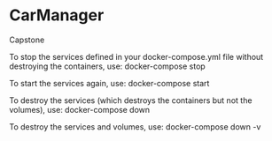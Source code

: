 # CarManager
Capstone


To stop the services defined in your docker-compose.yml file without destroying the containers, use:
docker-compose stop

To start the services again, use:
docker-compose start

To destroy the services (which destroys the containers but not the volumes), use:
docker-compose down

To destroy the services and volumes, use:
docker-compose down -v

<!-- USE MASTER
GO

DROP DATABASE IF EXISTS UserAuthentication
GO

CREATE DATABASE UserAuthentication;
GO

USE UserAuthentication;
GO

-- Create the user table
CREATE TABLE [User] 
(
	UserID INT IDENTITY(1,1) PRIMARY KEY,
	FirstName VARCHAR(255),
    LastName VARCHAR(255),
    DateOfBirth DATE,
    Email VARCHAR(255),
    PhoneNumber INT,
    Password VARCHAR(255),
    Address VARCHAR(255),
    City VARCHAR(255),
    State VARCHAR(2),
    ZipCode INT
)
GO

-- Insert a new user record
INSERT INTO [User]
(
    FirstName, LastName, DateOfBirth, Email, PhoneNumber, Password, Address, City, State, ZipCode
)
VALUES
(
    'John',
    'Doe',
    '1990-01-01',
    'john.doe@example.com',
    1234567890,
    'password123',
    '123 Main St',
    'Springfield',
    'IL',
    62704
);
GO -->

<!-- //////////////////////////////////////////////////////////// -->
<!-- MySQL -->
<!-- -- Drop the database if it exists
DROP DATABASE IF EXISTS userdb;

-- Create the database
CREATE DATABASE userdb;

-- Use the database
USE userdb;

-- Create the user table
CREATE TABLE user 
(
    user_id CHAR(36) PRIMARY KEY,
    FirstName VARCHAR(255),
    LastName VARCHAR(255),
    DateOfBirth DATE,
    Email VARCHAR(255),
    PhoneNumber INT,
    Password VARCHAR(255),
    Address VARCHAR(255),
    City VARCHAR(255),
    State VARCHAR(2),
    ZipCode INT
);

-- Insert a new user record
INSERT INTO user
(
    user_id, FirstName, LastName, DateOfBirth, Email, PhoneNumber, Password, Address, City, State, ZipCode
)
VALUES
(
    UUID(),
    'John',
    'Doe',
    '1990-01-01',
    'john.doe@example.com',
    1234567890,
    'password123',
    '123 Main St',
    'Springfield',
    'IL',
    62704
); -->
